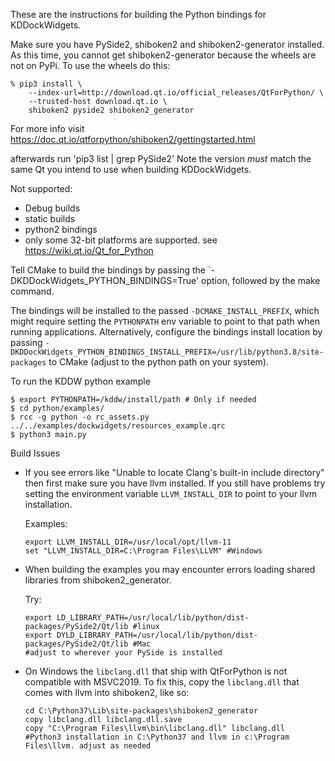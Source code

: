 These are the instructions for building the Python bindings for KDDockWidgets.

Make sure you have PySide2, shiboken2 and shiboken2-generator installed.
As this time, you cannot get shiboken2-generator because the wheels are not on PyPi.
To use the wheels do this:

```
% pip3 install \
    --index-url=http://download.qt.io/official_releases/QtForPython/ \
    --trusted-host download.qt.io \
    shiboken2 pyside2 shiboken2_generator
```

For more info visit https://doc.qt.io/qtforpython/shiboken2/gettingstarted.html

afterwards run 'pip3 list | grep PySide2'
Note the version *must* match the same Qt you intend to use when building KDDockWidgets.

Not supported:
 - Debug builds
 - static builds
 - python2 bindings
 - only some 32-bit platforms are supported.  see https://wiki.qt.io/Qt_for_Python

Tell CMake to build the bindings by passing the `-DKDDockWidgets_PYTHON_BINDINGS=True' option,
followed by the make command.

The bindings will be installed to the passed `-DCMAKE_INSTALL_PREFIX`, which
might require setting the `PYTHONPATH` env variable to point to that path when
running applications.  Alternatively, configure the bindings install location
by passing `-DKDDockWidgets_PYTHON_BINDINGS_INSTALL_PREFIX=/usr/lib/python3.8/site-packages`
to CMake (adjust to the python path on your system).

To run the KDDW python example

```
$ export PYTHONPATH=/kddw/install/path # Only if needed
$ cd python/examples/
$ rcc -g python -o rc_assets.py ../../examples/dockwidgets/resources_example.qrc
$ python3 main.py
```

Build Issues

* If you see errors like "Unable to locate Clang's built-in include directory"
  then first make sure you have llvm installed.  If you still have problems try
  setting the environment variable `LLVM_INSTALL_DIR` to point to your llvm installation.

  Examples:

  ```
  export LLVM_INSTALL_DIR=/usr/local/opt/llvm-11
  set "LLVM_INSTALL_DIR=C:\Program Files\LLVM" #Windows
  ```

* When building the examples you may encounter errors loading shared libraries from shiboken2_generator.

  Try:

  ```
  export LD_LIBRARY_PATH=/usr/local/lib/python/dist-packages/PySide2/Qt/lib #linux
  export DYLD_LIBRARY_PATH=/usr/local/lib/python/dist-packages/PySide2/Qt/lib #Mac
  #adjust to wherever your PySide is installed
  ```

* On Windows the `libclang.dll` that ship with QtForPython is not compatible with MSVC2019.
  To fix this, copy the `libclang.dll` that comes with llvm into shiboken2, like so:

  ```
  cd C:\Python37\Lib\site-packages\shiboken2_generator
  copy libclang.dll libclang.dll.save
  copy "C:\Program Files\llvm\bin\libclang.dll" libclang.dll
  #Python3 installation in C:\Python37 and llvm in c:\Program Files\llvm. adjust as needed
  ```
